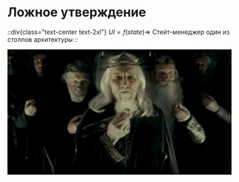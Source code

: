 # Ложное утверждение

::div{class="text-center text-2xl"}
  $UI = f(state)\Rightarrow$ Стейт-менеджер один из столпов архитектуры
::

<img class="max-h-[calc(100%-100px)] mt-4 mx-auto" v-click src="/ring.jpg" />

<!--
Все просто:

То что видим на экране производная от стейта. 

[[слайд]]

значит тащим ол-ин-уан стейтменеджер, чтобы решить все наши проблемы

Почему это не так? 

мультитул < отдельных инструментов

выясним, когда настанет момент ковать то самое кольцо
-->
